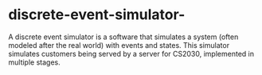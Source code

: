 # discrete-event-simulator-
A discrete event simulator is a software that simulates a system (often modeled after the real world) with events and states. This simulator simulates customers being served by a server for CS2030, implemented in multiple stages.
